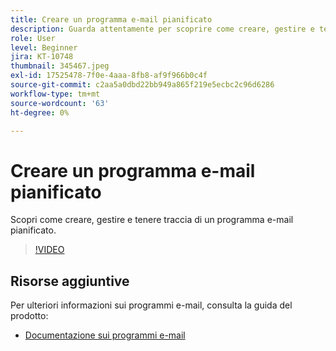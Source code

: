 ```yaml
---
title: Creare un programma e-mail pianificato
description: Guarda attentamente per scoprire come creare, gestire e tenere traccia di un programma e-mail pianificato.
role: User
level: Beginner
jira: KT-10748
thumbnail: 345467.jpeg
exl-id: 17525478-7f0e-4aaa-8fb8-af9f966b0c4f
source-git-commit: c2aa5a0dbd22bb949a865f219e5ecbc2c96d6286
workflow-type: tm+mt
source-wordcount: '63'
ht-degree: 0%

---
```


# Creare un programma e-mail pianificato

Scopri come creare, gestire e tenere traccia di un programma e-mail pianificato.

>[!VIDEO](https://video.tv.adobe.com/v/345467/?quality=12&learn=on)

## Risorse aggiuntive

Per ulteriori informazioni sui programmi e-mail, consulta la guida del prodotto:

* [Documentazione sui programmi e-mail](https://experienceleague.adobe.com/docs/marketo/using/product-docs/email-marketing/email-programs/creating-an-email-program/understanding-email-programs.html?lang=en)
